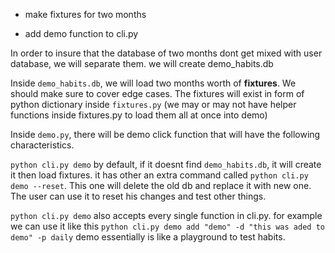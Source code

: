 - make fixtures for two months

- add demo function to cli.py 

In order to insure that the database of two months dont get mixed with user database, we will separate them.
we will create demo_habits.db

Inside `demo_habits.db`, we will load two months worth of **fixtures**. We should make sure to cover edge cases.
The fixtures will exist in form of python dictionary inside `fixtures.py`
(we may or may not have helper functions inside fixtures.py to load them all at once into demo)

Inside `demo.py`, there will be demo click function that will have the following characteristics. 

`python cli.py demo` by default, if it doesnt find `demo_habits.db`, it will create it then load fixtures.
it has other an extra command called `python cli.py demo --reset`. This one will delete the old db 
and replace it with new one. The user can use it to reset his changes and test other things.

`python cli.py demo` also accepts every single function in cli.py. 
for example we can use it like this `python cli.py demo add "demo" -d "this was aded to demo" -p daily`
demo essentially is like a playground to test habits. 